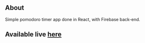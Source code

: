  ## About
 Simple pomodoro timer app done in React, with Firebase back-end. 

## Available live [here](https://tomato.tsukuyomi212.now.sh/)
